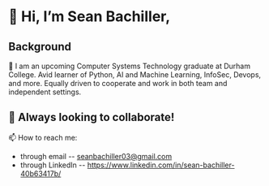 # 👋 Hi, I’m Sean Bachiller, 
## Background
🌱 I am an upcoming Computer Systems Technology graduate at Durham College. Avid learner of Python, AI and Machine Learning, InfoSec, Devops, and more. Equally driven to cooperate and work in both team and independent settings.
## 💞️ Always looking to collaborate!
📫 How to reach me: 
- through email -- seanbachiller03@gmail.com
- through LinkedIn -- https://www.linkedin.com/in/sean-bachiller-40b63417b/
